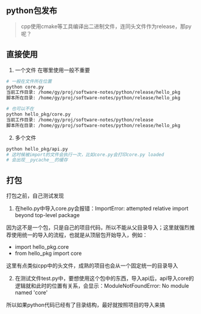 ## python包发布

> cpp使用cmake等工具编译出二进制文件，连同头文件作为release，那py呢？

## 直接使用

1. 一个文件
在哪里使用一般不重要

```sh
# 一般在文件所在位置
python core.py
当前工作目录: /home/gy/proj/software-notes/python/release/hello_pkg
脚本所在目录: /home/gy/proj/software-notes/python/release/hello_pkg

# 也可以不在
python hello_pkg/core.py
当前工作目录: /home/gy/proj/software-notes/python/release
脚本所在目录: /home/gy/proj/software-notes/python/release/hello_pkg
```

2. 多个文件
```sh
python hello_pkg/api.py
# 这时候被import的文件会执行一次，比如core.py会打印core.py loaded
# 会出现__pycache__的缓存
```

## 打包

打包之前，自己测试发现

1. 在hello.py中导入core.py会报错：ImportError: attempted relative import beyond top-level package

因为这不是一个包，只是自己的项目代码，所以不能从父目录导入；这里就强烈推荐使用统一的导入的流程，也就是从顶层包开始导入，例如：
- import hello_pkg.core
- from hello_pkg import core

这里有点类似cpp中的头文件，成熟的项目也会从一个固定统一的目录导入

2. 在测试文件test.py中，要想使用这个包中的东西，导入api后，api导入core的逻辑就和此时的位置有关系，会显示：ModuleNotFoundError: No module named 'core'

所以如果python代码已经有了目录结构，最好就按照项目的导入来搞